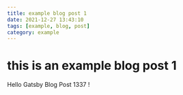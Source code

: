 ```yaml
---
title: example blog post 1
date: 2021-12-27 13:43:10
tags: [example, blog, post]
category: example
---
```


# this is an example blog post 1

Hello Gatsby Blog Post 1337 !